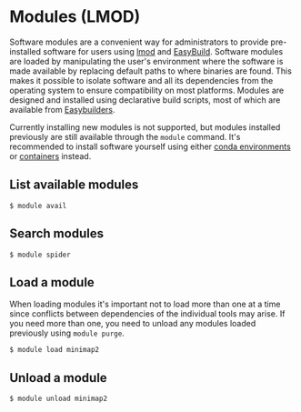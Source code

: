 # Modules (LMOD)
Software modules are a convenient way for administrators to provide pre-installed software for users using [lmod](https://lmod.readthedocs.io/en/latest/index.html) and [EasyBuild](https://docs.easybuild.io/). Software modules are loaded by manipulating the user's environment where the software is made available by replacing default paths to where binaries are found. This makes it possible to isolate software and all its dependencies from the operating system to ensure compatibility on most platforms. Modules are designed and installed using declarative build scripts, most of which are available from [Easybuilders](https://github.com/easybuilders/easybuild-easyconfigs/tree/develop/easybuild/easyconfigs).

Currently installing new modules is not supported, but modules installed previously are still available through the `module` command. It's recommended to install software yourself using either [conda environments](conda.md) or [containers](containers.md) instead.

## List available modules
```
$ module avail
```

## Search modules
```
$ module spider
```

## Load a module
When loading modules it's important not to load more than one at a time since conflicts between dependencies of the individual tools may arise. If you need more than one, you need to unload any modules loaded previously using `module purge`.
```
$ module load minimap2
```

## Unload a module
```
$ module unload minimap2
```
